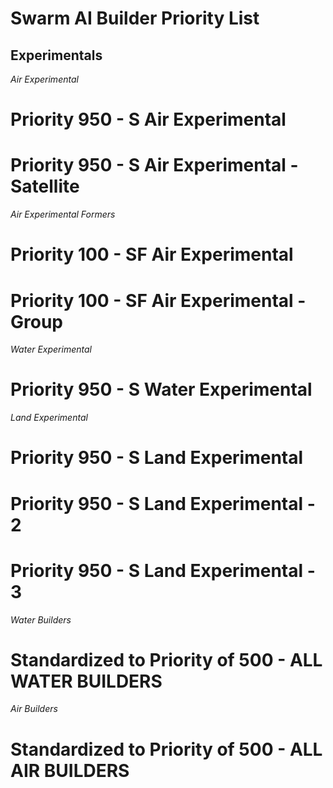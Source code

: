 # Swarm AI Builder Priority List


## Experimentals

_Air Experimental_

# Priority 950 - S Air Experimental
# Priority 950 - S Air Experimental - Satellite

_Air Experimental Formers_

# Priority 100 - SF Air Experimental 
# Priority 100 - SF Air Experimental - Group

_Water Experimental_

# Priority 950 - S Water Experimental

_Land Experimental_

# Priority 950 - S Land Experimental
# Priority 950 - S Land Experimental - 2
# Priority 950 - S Land Experimental - 3

_Water Builders_

# Standardized to Priority of 500 - ALL WATER BUILDERS

_Air Builders_

# Standardized to Priority of 500 - ALL AIR BUILDERS